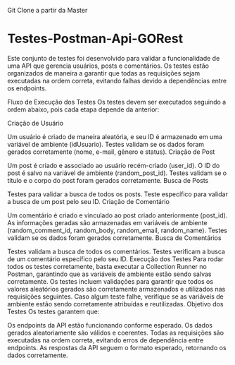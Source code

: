Git Clone a  partir da Master

# Testes-Postman-Api-GORest
Este conjunto de testes foi desenvolvido para validar a funcionalidade de uma API que gerencia usuários, posts e comentários. Os testes estão organizados de maneira a garantir que todas as requisições sejam executadas na ordem correta, evitando falhas devido a dependências entre os endpoints.

Fluxo de Execução dos Testes
Os testes devem ser executados seguindo a ordem abaixo, pois cada etapa depende da anterior:

Criação de Usuário

Um usuário é criado de maneira aleatória, e seu ID é armazenado em uma variável de ambiente (idUsuario).
Testes validam se os dados foram gerados corretamente (nome, e-mail, gênero e status).
Criação de Post

Um post é criado e associado ao usuário recém-criado (user_id).
O ID do post é salvo na variável de ambiente (random_post_id).
Testes validam se o título e o corpo do post foram gerados corretamente.
Busca de Posts

Testes para validar a busca de todos os posts.
Teste específico para validar a busca de um post pelo seu ID.
Criação de Comentário

Um comentário é criado e vinculado ao post criado anteriormente (post_id).
As informações geradas são armazenadas em variáveis de ambiente (random_comment_id, random_body, random_email, random_name).
Testes validam se os dados foram gerados corretamente.
Busca de Comentários

Testes validam a busca de todos os comentários.
Testes verificam a busca de um comentário específico pelo seu ID.
Execução dos Testes
Para rodar todos os testes corretamente, basta executar a Collection Runner no Postman, garantindo que as variáveis de ambiente estão sendo salvas corretamente.
Os testes incluem validações para garantir que todos os valores aleatórios gerados são corretamente armazenados e utilizados nas requisições seguintes.
Caso algum teste falhe, verifique se as variáveis de ambiente estão sendo corretamente atribuídas e reutilizadas.
Objetivo dos Testes
Os testes garantem que:

Os endpoints da API estão funcionando conforme esperado.
Os dados gerados aleatoriamente são válidos e coerentes.
Todas as requisições são executadas na ordem correta, evitando erros de dependência entre endpoints.
As respostas da API seguem o formato esperado, retornando os dados corretamente.
